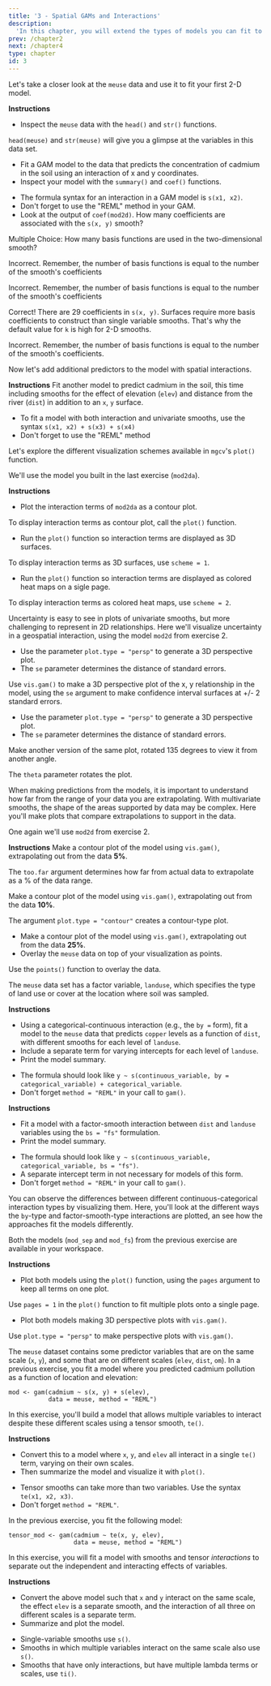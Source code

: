 ```yaml
---
title: '3 - Spatial GAMs and Interactions'
description:
  'In this chapter, you will extend the types of models you can fit to those with interactions of multiple variables.  You will fit models of geospatial data by using these interactions to model complex surfaces, and visualize those surfaces in 3D.  Then you will learn about interactions between smooth and categorical variables, and how to model interactions between very different variables like space and time.'
prev: /chapter2
next: /chapter4
type: chapter
id: 3
---
```

<exercise id="1" title="Two-dimensional smooths and spatial data" type="slides">

<slides source="chapter3_01">
</slides>

</exercise>

<exercise id="2" title="Modeling soil pollution in the Netherlands">

Let's take a closer look at the `meuse` data and use it to fit your first 2-D model. 

**Instructions**
- Inspect the `meuse` data with the `head()` and `str()` functions.

<codeblock id="03_02">

`head(meuse)` and `str(meuse)` will give you a glimpse at the variables in this data set.

</codeblock>

- Fit a GAM model to the data that predicts the concentration of cadmium in the soil using an interaction of x and y coordinates. 
- Inspect your model with the `summary()` and `coef()` functions.

<codeblock id="03_02_1">

- The formula syntax for an interaction in a GAM model is `s(x1, x2)`. 
- Don't forget to use the "REML" method in your GAM.
- Look at the output of `coef(mod2d)`. How many coefficients are associated with the `s(x, y)` smooth?

</codeblock>

Multiple Choice: How many basis functions are used in the two-dimensional smooth?

<choice>
<opt text="10">

Incorrect. Remember, the number of basis functions is equal to the number of the smooth's coefficients

</opt>

<opt text="23">

Incorrect. Remember, the number of basis functions is equal to the number of the smooth's coefficients

</opt>

<opt text="29" correct="true">

Correct! There are 29 coefficients in `s(x, y)`. Surfaces require more basis coefficients to construct than single variable smooths. That's why the default value for `k` is high for 2-D smooths.

</opt>

<opt text="36">

Incorrect. Remember, the number of basis functions is equal to the number of the smooth's coefficients.

</opt>

</choice>

</exercise>

<exercise id="3" title="Adding more variables to predict soil pollution">

Now let's add additional predictors to the model with spatial interactions.

**Instructions** 
Fit another model to predict cadmium in the soil, this time including smooths for the effect of elevation (`elev`) and distance from the river (`dist`) in addition to an `x`, `y` surface.

<codeblock id="03_03">

- To fit a model with both interaction and univariate smooths, use the syntax `s(x1, x2) + s(x3) + s(x4)`
- Don't forget to use the "REML" method

</codeblock>

</exercise>

<exercise id="4" title="Plotting and interpreting GAM interactions" type="slides">

<slides source="chapter3_04">
</slides>

</exercise>

<exercise id="5" title="Plotting the model surface">

Let's explore the different visualization schemes available in `mgcv`'s `plot()` function.

We'll use the model you built in the last exercise (`mod2da`).

**Instructions**
- Plot the interaction terms of `mod2da` as a contour plot.

<codeblock id="03_05">

To display interaction terms as contour plot, call the `plot()` function.

</codeblock>

- Run the `plot()` function so interaction terms are displayed as 3D surfaces.

<codeblock id="03_05_1">

To display interaction terms as 3D surfaces, use `scheme = 1`.

</codeblock>

- Run the `plot()` function so interaction terms are displayed as colored heat maps on a sigle page.

<codeblock id="03_05_2">

To display interaction terms as colored heat maps, use `scheme = 2`.

</codeblock>

</exercise>

<exercise id="6" title="Customizing 3D plots">

Uncertainty is easy to see in plots of univariate smooths, but more challenging to represent in 2D relationships.  Here we'll visualize uncertainty in a geospatial interaction, using the model `mod2d` from exercise 2.

<codeblock id="03_06">

- Use the parameter `plot.type = "persp"` to generate a 3D perspective plot. 
- The `se` parameter determines the distance of standard errors.

</codeblock>

Use `vis.gam()` to make a 3D perspective plot of the x, y relationship in the model, using the `se` argument to make confidence interval surfaces at +/- 2 standard errors.

<codeblock id="03_06_1">

- Use the parameter `plot.type = "persp"` to generate a 3D perspective plot. 
- The `se` parameter determines the distance of standard errors.

</codeblock>

Make another version of the same plot, rotated 135 degrees to view it from another angle.

<codeblock id="03_06_2">

The `theta` parameter rotates the plot.

</codeblock>

</exercise>

<exercise id="7" title="Extrapolation in surface plots">

When making predictions from the models, it is important to understand how far from the range of your data you are extrapolating.  With multivariate smooths, the shape of the areas supported by data may be complex.  Here you'll make plots that compare extrapolations to support in the data.

One again we'll use `mod2d` from exercise 2.

**Instructions**
Make a contour plot of the model using `vis.gam()`, extrapolating out from the data **5%**.

<codeblock id="03_07">

The `too.far` argument determines how far from actual data to extrapolate as a % of the data range.

</codeblock>

Make a contour plot of the model using `vis.gam()`, extrapolating out from the data **10%**.

<codeblock id="03_07_1">

The argument `plot.type = "contour"` creates a contour-type plot.

</codeblock>

- Make a contour plot of the model using `vis.gam()`, extrapolating out from the data **25%**. 
- Overlay the `meuse` data on top of your visualization as points.

<codeblock id="03_07_2">

Use the `points()` function to overlay the data.

</codeblock>

</exercise>

<exercise id="8" title="Visualizing categorical-continuous interactions" type="slides">

<slides source="chapter3_08">
</slides>

</exercise>

<exercise id="9" title="Soil pollution in different land uses">

The `meuse` data set has a factor variable, `landuse`, which specifies the type of land use or cover at the location where soil was sampled.

**Instructions**
- Using a categorical-continuous interaction (e.g., the `by =` form),  fit a model to the `meuse` data that predicts `copper` levels as a function of `dist`, with different smooths for each level of `landuse`.
- Include a separate term for varying intercepts for each level of `landuse`.
- Print the model summary.

<codeblock id="03_09">

- The formula should look like `y ~ s(continuous_variable, by = categorical_variable) + categorical_variable`.  
- Don't forget `method = "REML"` in your call to `gam()`.

</codeblock>

**Instructions**
- Fit a model with a factor-smooth interaction between `dist` and `landuse` variables using the `bs = "fs"` formulation.
- Print the model summary.

<codeblock id="03_09_1">

- The formula should look like `y ~ s(continuous_variable, categorical_variable, bs = "fs")`. 
- A separate intercept term in not necessary for models of this form.
- Don't forget `method = "REML"` in your call to `gam()`.

</codeblock>

</exercise>

<exercise id="10" title="Plotting pollution in different land uses">

You can observe the differences between different continuous-categorical interaction types by visualizing them.  Here, you'll look at the different ways the `by`-type and factor-smooth-type interactions are plotted, an see how the approaches fit the models differently.

Both the models (`mod_sep` and `mod_fs`) from the previous exercise are available in your workspace.

**Instructions**
- Plot both models using the `plot()` function, using the `pages` argument to keep all terms on one plot.

<codeblock id="03_10">

Use `pages = 1` in the `plot()` function to fit multiple plots onto a single page.

</codeblock>

- Plot both models making 3D perspective plots with `vis.gam()`.

<codeblock id="03_10_1">

Use `plot.type = "persp"` to make perspective plots with `vis.gam()`.

</codeblock>

</exercise>

<exercise id="11" title="Interactions with different scales: Tensors" type="slides">

<slides source="chapter3_11">
</slides>

</exercise>

<exercise id="12" title="Pollution models with multi-scale interactions">

The `meuse` dataset contains some predictor variables that are on the same scale (`x`, `y`), and some that are on different scales (`elev`, `dist`, `om`). In a previous exercise, you fit a model where you predicted cadmium pollution as a function of location and elevation: 

```{r}
mod <- gam(cadmium ~ s(x, y) + s(elev), 
           data = meuse, method = "REML")
```

In this exercise, you'll build a model that allows multiple variables to interact despite these different scales using a tensor smooth, `te()`.

**Instructions**
- Convert this to a model where `x`, `y`, and `elev` all interact in a single `te()` term, varying on their own scales. 
- Then summarize the model and visualize it with `plot()`.

<codeblock id="03_12">

- Tensor smooths can take more than two variables.  Use the syntax `te(x1, x2, x3)`. 
- Don't forget `method = "REML"`.

</codeblock>

</exercise>

<exercise id="13" title="Teasing apart multi-scale interactions">

In the previous exercise, you fit the following model: 

```{r}
tensor_mod <- gam(cadmium ~ te(x, y, elev), 
                  data = meuse, method = "REML")
```

In this exercise, you will fit a model with smooths and tensor _interactions_ to separate out the independent and interacting effects of variables.

**Instructions**
- Convert the above model such that `x` and `y` interact on the same scale, the effect `elev` is a separate smooth, and the interaction of all three on different scales is a separate term. 
- Summarize and plot the model.

<codeblock id="03_13">

- Single-variable smooths use `s()`. 
- Smooths in which multiple variables interact on the same scale also use `s()`. 
- Smooths that have only interactions, but have multiple lambda terms or scales, use `ti()`.

</codeblock>

</exercise>






















